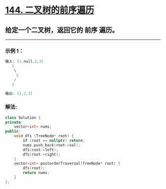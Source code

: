 # **[144. 二叉树的前序遍历](https://leetcode-cn.com/problems/binary-tree-preorder-traversal/)**
 
## 给定一个二叉树，返回它的 **前序** 遍历。

---

### **示例 1：**

```c
输入: [1,null,2,3]  
   1
    \
     2
    /
   3 

输出: [1,2,3]
```

### **解法:**

```c++
class Solution {
private:
    vector<int> nums;
public:
    void dfs (TreeNode* root) {
        if (root == nullptr) return;
        nums.push_back(root->val);
        dfs(root->left);
        dfs(root->right);
    }
    vector<int> postorderTraversal(TreeNode* root) {
        dfs(root);
        return nums;
    }
};
```

